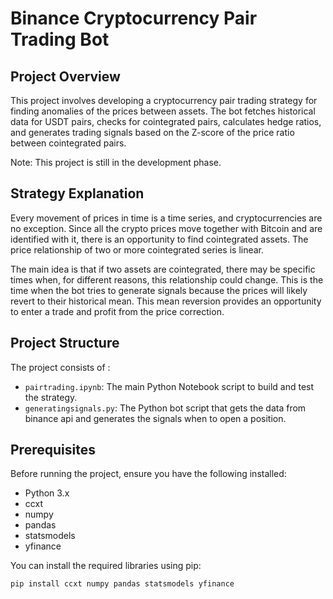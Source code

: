 # Binance Cryptocurrency Pair Trading Bot

## Project Overview
This project involves developing a cryptocurrency pair trading strategy for finding anomalies of the prices between assets. The bot fetches historical data for USDT pairs, checks for cointegrated pairs, calculates hedge ratios, and generates trading signals based on the Z-score of the price ratio between cointegrated pairs.

Note: This project is still in the development phase.

## Strategy Explanation
Every movement of prices in time is a time series, and cryptocurrencies are no exception. Since all the crypto prices move together with Bitcoin and are identified with it, there is an opportunity to find cointegrated assets. The price relationship of two or more cointegrated series is linear.

The main idea is that if two assets are cointegrated, there may be specific times when, for different reasons, this relationship could change. This is the time when the bot tries to generate signals because the prices will likely revert to their historical mean. This mean reversion provides an opportunity to enter a trade and profit from the price correction.

## Project Structure
The project consists of :
- `pairtrading.ipynb`: The main Python Notebook script to build and test the strategy.
- `generatingsignals.py`: The Python bot script that gets the data from binance api and generates the signals when to open a position.

## Prerequisites
Before running the project, ensure you have the following installed:
- Python 3.x
- ccxt
- numpy
- pandas
- statsmodels
- yfinance

You can install the required libraries using pip:
```bash
pip install ccxt numpy pandas statsmodels yfinance
